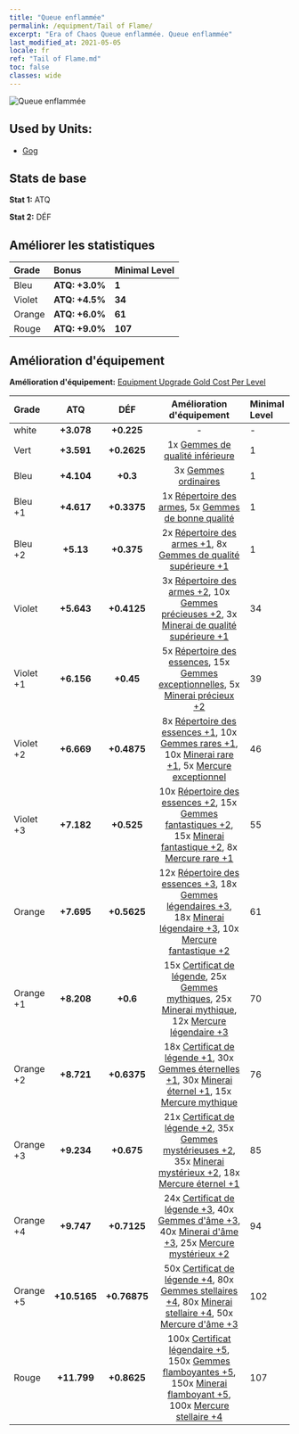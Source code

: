 ```yaml
---
title: "Queue enflammée"
permalink: /equipment/Tail of Flame/
excerpt: "Era of Chaos Queue enflammée. Queue enflammée"
last_modified_at: 2021-05-05
locale: fr
ref: "Tail of Flame.md"
toc: false
classes: wide
---
```


  ![Queue enflammée](/images/e/e_5023.png)

## Used by Units:

* [Gog](/fr/units/Gog/) 


## Stats de base
 **Stat 1:** ATQ

 **Stat 2:** DÉF

## Améliorer les statistiques

  |     Grade    |   Bonus | Minimal Level | 
  |:-------------|:--------|:--------------| 
  | Bleu | **ATQ: +3.0%** | **1** | 
  | Violet | **ATQ: +4.5%** | **34** | 
  | Orange | **ATQ: +6.0%** | **61** | 
  | Rouge | **ATQ: +9.0%** | **107** | 


## Amélioration d'équipement
 **Amélioration d'équipement:** [Equipment Upgrade Gold Cost Per Level](/equipment/EquipmentUpgradeCostPerLevel/) 

  |          Grade      | ATQ | DÉF | Amélioration d'équipement | Minimal Level |
  |:--------------------|:---------:|:---------:|:----------------:|:--------------|
  | white | **+3.078** | **+0.225** | - | - |
  | Vert | **+3.591** | **+0.2625** | 1x [Gemmes de qualité inférieure](/ItemsFR/mat_4/) | 1 |
  | Bleu | **+4.104** | **+0.3** | 3x [Gemmes ordinaires](/ItemsFR/mat_10/) | 1 |
  | Bleu +1 | **+4.617** | **+0.3375** | 1x [Répertoire des armes](/ItemsFR/mat_18/), 5x [Gemmes de bonne qualité](/ItemsFR/mat_16/) | 1 |
  | Bleu +2 | **+5.13** | **+0.375** | 2x [Répertoire des armes +1](/ItemsFR/mat_25/), 8x [Gemmes de qualité supérieure +1](/ItemsFR/mat_23/) | 1 |
  | Violet | **+5.643** | **+0.4125** | 3x [Répertoire des armes +2](/ItemsFR/mat_32/), 10x [Gemmes précieuses +2](/ItemsFR/mat_30/), 3x [Minerai de qualité supérieure +1](/ItemsFR/mat_19/) | 34 |
  | Violet +1 | **+6.156** | **+0.45** | 5x [Répertoire des essences](/ItemsFR/mat_39/), 15x [Gemmes exceptionnelles](/ItemsFR/mat_37/), 5x [Minerai précieux +2](/ItemsFR/mat_26/) | 39 |
  | Violet +2 | **+6.669** | **+0.4875** | 8x [Répertoire des essences +1](/ItemsFR/mat_46/), 10x [Gemmes rares +1](/ItemsFR/mat_44/), 10x [Minerai rare +1](/ItemsFR/mat_40/), 5x [Mercure exceptionnel](/ItemsFR/mat_35/) | 46 |
  | Violet +3 | **+7.182** | **+0.525** | 10x [Répertoire des essences +2](/ItemsFR/mat_53/), 15x [Gemmes fantastiques +2](/ItemsFR/mat_51/), 15x [Minerai fantastique +2](/ItemsFR/mat_47/), 8x [Mercure rare +1](/ItemsFR/mat_42/) | 55 |
  | Orange | **+7.695** | **+0.5625** | 12x [Répertoire des essences +3](/ItemsFR/mat_60/), 18x [Gemmes légendaires +3](/ItemsFR/mat_58/), 18x [Minerai légendaire +3](/ItemsFR/mat_54/), 10x [Mercure fantastique +2](/ItemsFR/mat_49/) | 61 |
  | Orange +1 | **+8.208** | **+0.6** | 15x [Certificat de légende](/ItemsFR/mat_67/), 25x [Gemmes mythiques](/ItemsFR/mat_65/), 25x [Minerai mythique](/ItemsFR/mat_61/), 12x [Mercure légendaire +3](/ItemsFR/mat_56/) | 70 |
  | Orange +2 | **+8.721** | **+0.6375** | 18x [Certificat de légende +1](/ItemsFR/mat_74/), 30x [Gemmes éternelles +1](/ItemsFR/mat_72/), 30x [Minerai éternel +1](/ItemsFR/mat_68/), 15x [Mercure mythique](/ItemsFR/mat_63/) | 76 |
  | Orange +3 | **+9.234** | **+0.675** | 21x [Certificat de légende +2](/ItemsFR/mat_81/), 35x [Gemmes mystérieuses +2](/ItemsFR/mat_79/), 35x [Minerai mystérieux +2](/ItemsFR/mat_75/), 18x [Mercure éternel +1](/ItemsFR/mat_70/) | 85 |
  | Orange +4 | **+9.747** | **+0.7125** | 24x [Certificat de légende +3](/ItemsFR/mat_88/), 40x [Gemmes d'âme +3](/ItemsFR/mat_86/), 40x [Minerai d'âme +3](/ItemsFR/mat_82/), 25x [Mercure mystérieux +2](/ItemsFR/mat_77/) | 94 |
  | Orange +5 | **+10.5165** | **+0.76875** | 50x [Certificat de légende +4](/ItemsFR/mat_95/), 80x [Gemmes stellaires +4](/ItemsFR/mat_93/), 80x [Minerai stellaire +4](/ItemsFR/mat_89/), 50x [Mercure d'âme +3](/ItemsFR/mat_84/) | 102 |
  | Rouge | **+11.799** | **+0.8625** | 100x [Certificat légendaire +5](/ItemsFR/mat_102/), 150x [Gemmes flamboyantes +5](/ItemsFR/mat_100/), 150x [Minerai flamboyant +5](/ItemsFR/mat_96/), 100x [Mercure stellaire +4](/ItemsFR/mat_91/) | 107 |

